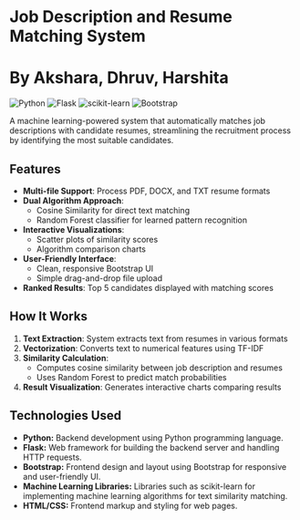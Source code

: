 # Job Description and Resume Matching System 
# By Akshara, Dhruv, Harshita

![Python](https://img.shields.io/badge/python-3670A0?style=for-the-badge&logo=python&logoColor=ffdd54)
![Flask](https://img.shields.io/badge/flask-%23000.svg?style=for-the-badge&logo=flask&logoColor=white)
![scikit-learn](https://img.shields.io/badge/scikit--learn-%23F7931E.svg?style=for-the-badge&logo=scikit-learn&logoColor=white)
![Bootstrap](https://img.shields.io/badge/bootstrap-%23563D7C.svg?style=for-the-badge&logo=bootstrap&logoColor=white)

A machine learning-powered system that automatically matches job descriptions with candidate resumes, streamlining the recruitment process by identifying the most suitable candidates.

## Features

- **Multi-file Support**: Process PDF, DOCX, and TXT resume formats
- **Dual Algorithm Approach**:
  - Cosine Similarity for direct text matching
  - Random Forest classifier for learned pattern recognition
- **Interactive Visualizations**:
  - Scatter plots of similarity scores
  - Algorithm comparison charts
- **User-Friendly Interface**:
  - Clean, responsive Bootstrap UI
  - Simple drag-and-drop file upload
- **Ranked Results**: Top 5 candidates displayed with matching scores

## How It Works

1. **Text Extraction**: System extracts text from resumes in various formats
2. **Vectorization**: Converts text to numerical features using TF-IDF
3. **Similarity Calculation**:
   - Computes cosine similarity between job description and resumes
   - Uses Random Forest to predict match probabilities
4. **Result Visualization**: Generates interactive charts comparing results

## Technologies Used

- **Python:** Backend development using Python programming language.
- **Flask:** Web framework for building the backend server and handling HTTP requests.
- **Bootstrap:** Frontend design and layout using Bootstrap for responsive and user-friendly UI.
- **Machine Learning Libraries:** Libraries such as scikit-learn for implementing machine learning algorithms for text similarity matching.
- **HTML/CSS:** Frontend markup and styling for web pages.



